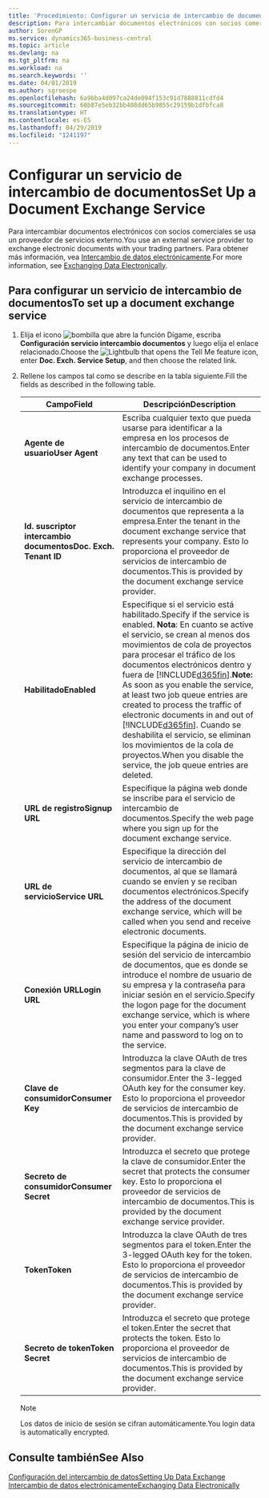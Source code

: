 ```yaml
---
title: 'Procedimiento: Configurar un servicio de intercambio de documentos | Documentos de Microsoft'
description: Para intercambiar documentos electrónicos con socios comerciales se usa un proveedor de servicios externo.
author: SorenGP
ms.service: dynamics365-business-central
ms.topic: article
ms.devlang: na
ms.tgt_pltfrm: na
ms.workload: na
ms.search.keywords: ''
ms.date: 04/01/2019
ms.author: sgroespe
ms.openlocfilehash: 6a9bba4d097ca24de094f153c91d7888811cdfd4
ms.sourcegitcommit: 60b87e5eb32bb408dd65b9855c29159b1dfbfca8
ms.translationtype: HT
ms.contentlocale: es-ES
ms.lasthandoff: 04/29/2019
ms.locfileid: "1241197"
---
```

# <a name="set-up-a-document-exchange-service"></a><span data-ttu-id="8d765-103">Configurar un servicio de intercambio de documentos</span><span class="sxs-lookup"><span data-stu-id="8d765-103">Set Up a Document Exchange Service</span></span>
<span data-ttu-id="8d765-104">Para intercambiar documentos electrónicos con socios comerciales se usa un proveedor de servicios externo.</span><span class="sxs-lookup"><span data-stu-id="8d765-104">You use an external service provider to exchange electronic documents with your trading partners.</span></span> <span data-ttu-id="8d765-105">Para obtener más información, vea [Intercambio de datos electrónicamente](across-data-exchange.md).</span><span class="sxs-lookup"><span data-stu-id="8d765-105">For more information, see [Exchanging Data Electronically](across-data-exchange.md).</span></span>  

## <a name="to-set-up-a-document-exchange-service"></a><span data-ttu-id="8d765-106">Para configurar un servicio de intercambio de documentos</span><span class="sxs-lookup"><span data-stu-id="8d765-106">To set up a document exchange service</span></span>  
1. <span data-ttu-id="8d765-107">Elija el icono ![bombilla que abre la función Dígame](media/ui-search/search_small.png "Dígame que desea hacer"), escriba **Configuración servicio intercambio documentos** y luego elija el enlace relacionado.</span><span class="sxs-lookup"><span data-stu-id="8d765-107">Choose the ![Lightbulb that opens the Tell Me feature](media/ui-search/search_small.png "Tell me what you want to do") icon, enter **Doc. Exch. Service Setup**, and then choose the related link.</span></span>  
2. <span data-ttu-id="8d765-108">Rellene los campos tal como se describe en la tabla siguiente.</span><span class="sxs-lookup"><span data-stu-id="8d765-108">Fill the fields as described in the following table.</span></span>  

    |<span data-ttu-id="8d765-109">Campo</span><span class="sxs-lookup"><span data-stu-id="8d765-109">Field</span></span>|<span data-ttu-id="8d765-110">Descripción</span><span class="sxs-lookup"><span data-stu-id="8d765-110">Description</span></span>|  
    |---------------------------------|---------------------------------------|  
    |<span data-ttu-id="8d765-111">**Agente de usuario**</span><span class="sxs-lookup"><span data-stu-id="8d765-111">**User Agent**</span></span>|<span data-ttu-id="8d765-112">Escriba cualquier texto que pueda usarse para identificar a la empresa en los procesos de intercambio de documentos.</span><span class="sxs-lookup"><span data-stu-id="8d765-112">Enter any text that can be used to identify your company in document exchange processes.</span></span>|  
    |<span data-ttu-id="8d765-113">**Id. suscriptor intercambio documentos**</span><span class="sxs-lookup"><span data-stu-id="8d765-113">**Doc. Exch. Tenant ID**</span></span>|<span data-ttu-id="8d765-114">Introduzca el inquilino en el servicio de intercambio de documentos que representa a la empresa.</span><span class="sxs-lookup"><span data-stu-id="8d765-114">Enter the tenant in the document exchange service that represents your company.</span></span> <span data-ttu-id="8d765-115">Esto lo proporciona el proveedor de servicios de intercambio de documentos.</span><span class="sxs-lookup"><span data-stu-id="8d765-115">This is provided by the document exchange service provider.</span></span>|  
    |<span data-ttu-id="8d765-116">**Habilitado**</span><span class="sxs-lookup"><span data-stu-id="8d765-116">**Enabled**</span></span>|<span data-ttu-id="8d765-117">Especifique si el servicio está habilitado.</span><span class="sxs-lookup"><span data-stu-id="8d765-117">Specify if the service is enabled.</span></span> <span data-ttu-id="8d765-118">**Nota**: En cuanto se active el servicio, se crean al menos dos movimientos de cola de proyectos para procesar el tráfico de los documentos electrónicos dentro y fuera de [!INCLUDE[d365fin](includes/d365fin_md.md)].</span><span class="sxs-lookup"><span data-stu-id="8d765-118">**Note:**  As soon as you enable the service, at least two job queue entries are created to process the traffic of electronic documents in and out of [!INCLUDE[d365fin](includes/d365fin_md.md)].</span></span> <span data-ttu-id="8d765-119">Cuando se deshabilita el servicio, se eliminan los movimientos de la cola de proyectos.</span><span class="sxs-lookup"><span data-stu-id="8d765-119">When you disable the service, the job queue entries are deleted.</span></span>|  
    |<span data-ttu-id="8d765-120">**URL de registro**</span><span class="sxs-lookup"><span data-stu-id="8d765-120">**Signup URL**</span></span>|<span data-ttu-id="8d765-121">Especifique la página web donde se inscribe para el servicio de intercambio de documentos.</span><span class="sxs-lookup"><span data-stu-id="8d765-121">Specify the web page where you sign up for the document exchange service.</span></span>|  
    |<span data-ttu-id="8d765-122">**URL de servicio**</span><span class="sxs-lookup"><span data-stu-id="8d765-122">**Service URL**</span></span>|<span data-ttu-id="8d765-123">Especifique la dirección del servicio de intercambio de documentos, al que se llamará cuando se envíen y se reciban documentos electrónicos.</span><span class="sxs-lookup"><span data-stu-id="8d765-123">Specify the address of the document exchange service, which will be called when you send and receive electronic documents.</span></span>|  
    |<span data-ttu-id="8d765-124">**Conexión URL**</span><span class="sxs-lookup"><span data-stu-id="8d765-124">**Login URL**</span></span>|<span data-ttu-id="8d765-125">Especifique la página de inicio de sesión del servicio de intercambio de documentos, que es donde se introduce el nombre de usuario de su empresa y la contraseña para iniciar sesión en el servicio.</span><span class="sxs-lookup"><span data-stu-id="8d765-125">Specify the logon page for the document exchange service, which is where you enter your company’s user name and password to log on to the service.</span></span>|  
    |<span data-ttu-id="8d765-126">**Clave de consumidor**</span><span class="sxs-lookup"><span data-stu-id="8d765-126">**Consumer Key**</span></span>|<span data-ttu-id="8d765-127">Introduzca la clave OAuth de tres segmentos para la clave de consumidor.</span><span class="sxs-lookup"><span data-stu-id="8d765-127">Enter the 3-legged OAuth key for the consumer key.</span></span> <span data-ttu-id="8d765-128">Esto lo proporciona el proveedor de servicios de intercambio de documentos.</span><span class="sxs-lookup"><span data-stu-id="8d765-128">This is provided by the document exchange service provider.</span></span>|  
    |<span data-ttu-id="8d765-129">**Secreto de consumidor**</span><span class="sxs-lookup"><span data-stu-id="8d765-129">**Consumer Secret**</span></span>|<span data-ttu-id="8d765-130">Introduzca el secreto que protege la clave de consumidor.</span><span class="sxs-lookup"><span data-stu-id="8d765-130">Enter the secret that protects the consumer key.</span></span> <span data-ttu-id="8d765-131">Esto lo proporciona el proveedor de servicios de intercambio de documentos.</span><span class="sxs-lookup"><span data-stu-id="8d765-131">This is provided by the document exchange service provider.</span></span>|  
    |<span data-ttu-id="8d765-132">**Token**</span><span class="sxs-lookup"><span data-stu-id="8d765-132">**Token**</span></span>|<span data-ttu-id="8d765-133">Introduzca la clave OAuth de tres segmentos para el token.</span><span class="sxs-lookup"><span data-stu-id="8d765-133">Enter the 3-legged OAuth key for the token.</span></span> <span data-ttu-id="8d765-134">Esto lo proporciona el proveedor de servicios de intercambio de documentos.</span><span class="sxs-lookup"><span data-stu-id="8d765-134">This is provided by the document exchange service provider.</span></span>|  
    |<span data-ttu-id="8d765-135">**Secreto de token**</span><span class="sxs-lookup"><span data-stu-id="8d765-135">**Token Secret**</span></span>|<span data-ttu-id="8d765-136">Introduzca el secreto que protege el token.</span><span class="sxs-lookup"><span data-stu-id="8d765-136">Enter the secret that protects the token.</span></span> <span data-ttu-id="8d765-137">Esto lo proporciona el proveedor de servicios de intercambio de documentos.</span><span class="sxs-lookup"><span data-stu-id="8d765-137">This is provided by the document exchange service provider.</span></span>|  

    > [!NOTE]  
    > <span data-ttu-id="8d765-138">Los datos de inicio de sesión se cifran automáticamente.</span><span class="sxs-lookup"><span data-stu-id="8d765-138">You login data is automatically encrypted.</span></span>

## <a name="see-also"></a><span data-ttu-id="8d765-139">Consulte también</span><span class="sxs-lookup"><span data-stu-id="8d765-139">See Also</span></span>  
[<span data-ttu-id="8d765-140">Configuración del intercambio de datos</span><span class="sxs-lookup"><span data-stu-id="8d765-140">Setting Up Data Exchange</span></span>](across-set-up-data-exchange.md)  
[<span data-ttu-id="8d765-141">Intercambio de datos electrónicamente</span><span class="sxs-lookup"><span data-stu-id="8d765-141">Exchanging Data Electronically</span></span>](across-data-exchange.md)
